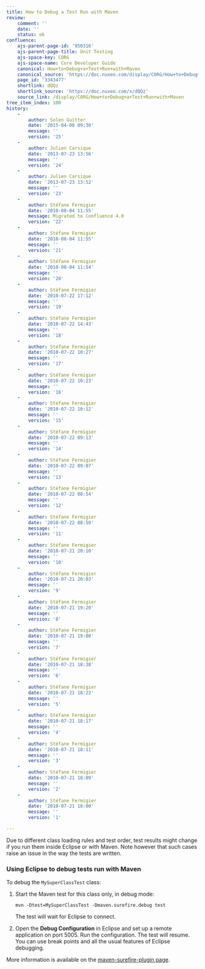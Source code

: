 ```yaml
---
title: How to Debug a Test Run with Maven
review:
    comment: ''
    date: ''
    status: ok
confluence:
    ajs-parent-page-id: '950316'
    ajs-parent-page-title: Unit Testing
    ajs-space-key: CORG
    ajs-space-name: Core Developer Guide
    canonical: How+to+Debug+a+Test+Run+with+Maven
    canonical_source: 'https://doc.nuxeo.com/display/CORG/How+to+Debug+a+Test+Run+with+Maven'
    page_id: '3343477'
    shortlink: dQQz
    shortlink_source: 'https://doc.nuxeo.com/x/dQQz'
    source_link: /display/CORG/How+to+Debug+a+Test+Run+with+Maven
tree_item_index: 100
history:
    -
        author: Solen Guitter
        date: '2015-04-08 09:30'
        message: ''
        version: '25'
    -
        author: Julien Carsique
        date: '2013-07-23 13:56'
        message: ''
        version: '24'
    -
        author: Julien Carsique
        date: '2013-07-23 13:52'
        message: ''
        version: '23'
    -
        author: Stéfane Fermigier
        date: '2010-08-04 11:55'
        message: Migrated to Confluence 4.0
        version: '22'
    -
        author: Stéfane Fermigier
        date: '2010-08-04 11:55'
        message: ''
        version: '21'
    -
        author: Stéfane Fermigier
        date: '2010-08-04 11:54'
        message: ''
        version: '20'
    -
        author: Stéfane Fermigier
        date: '2010-07-22 17:12'
        message: ''
        version: '19'
    -
        author: Stéfane Fermigier
        date: '2010-07-22 14:43'
        message: ''
        version: '18'
    -
        author: Stéfane Fermigier
        date: '2010-07-22 10:27'
        message: ''
        version: '17'
    -
        author: Stéfane Fermigier
        date: '2010-07-22 10:23'
        message: ''
        version: '16'
    -
        author: Stéfane Fermigier
        date: '2010-07-22 10:12'
        message: ''
        version: '15'
    -
        author: Stéfane Fermigier
        date: '2010-07-22 09:13'
        message: ''
        version: '14'
    -
        author: Stéfane Fermigier
        date: '2010-07-22 09:07'
        message: ''
        version: '13'
    -
        author: Stéfane Fermigier
        date: '2010-07-22 08:54'
        message: ''
        version: '12'
    -
        author: Stéfane Fermigier
        date: '2010-07-22 08:50'
        message: ''
        version: '11'
    -
        author: Stéfane Fermigier
        date: '2010-07-21 20:10'
        message: ''
        version: '10'
    -
        author: Stéfane Fermigier
        date: '2010-07-21 20:03'
        message: ''
        version: '9'
    -
        author: Stéfane Fermigier
        date: '2010-07-21 19:20'
        message: ''
        version: '8'
    -
        author: Stéfane Fermigier
        date: '2010-07-21 19:00'
        message: ''
        version: '7'
    -
        author: Stéfane Fermigier
        date: '2010-07-21 18:38'
        message: ''
        version: '6'
    -
        author: Stéfane Fermigier
        date: '2010-07-21 18:22'
        message: ''
        version: '5'
    -
        author: Stéfane Fermigier
        date: '2010-07-21 18:17'
        message: ''
        version: '4'
    -
        author: Stéfane Fermigier
        date: '2010-07-21 18:11'
        message: ''
        version: '3'
    -
        author: Stéfane Fermigier
        date: '2010-07-21 18:09'
        message: ''
        version: '2'
    -
        author: Stéfane Fermigier
        date: '2010-07-21 18:00'
        message: ''
        version: '1'

---
```



Due to different class loading rules and test order, test results might change if you run them inside Eclipse or with Maven. Note however that such cases raise an issue in the way the tests are written.

### Using Eclipse to debug tests run with Maven
To debug the `MySuperClassTest` class:

1.  Start the Maven test for this class only, in debug mode:

    ```
    mvn -Dtest=MySuperClassTest -Dmaven.surefire.debug test

    ```

    The test will wait for Eclipse to connect.

2.  Open the **Debug Configuration** in Eclipse and set up a remote application on port 5005\. Run the configuration. The test will resume. You can use break points and all the usual features of Eclipse debugging.

More information is available on the [maven-surefire-plugin page](http://maven.apache.org/plugins/maven-surefire-plugin/index.html).

&nbsp;
